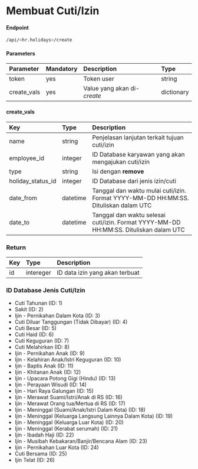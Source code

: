# Membuat Cuti/Izin

#### Endpoint
```bash
/api/<hr.holidays>/create
```

#### Parameters


| Parameter   | Mandatory | Description                          | Type         |
| :--------   | :-------- | :----------                          | :----------- |
| token       | yes       | Token user                           | string       |
| create_vals | yes       | Value yang akan di-<i>create</i>     | dictionary   |


#### create_vals


| Key               | Type                     | Description                                                                            |
| :---              | :---                     | :---                                                                                   |
| name              | string                   | Penjelasan lanjutan terkait tujuan cuti/izin                                           |
| employee_id       | integer                  | ID Database karyawan yang akan mengajukan cuti/izin                                    |
| type              | string                   | Isi dengan <b>remove</b>                                                               |
| holiday_status_id | integer                  | ID Database dari jenis izin/cuti                                                       |
| date_from         | datetime                 | Tanggal dan waktu mulai cuti/izin. Format YYYY-MM-DD HH:MM:SS. Dituliskan dalam UTC    |
| date_to           | datetime                 | Tanggal dan waktu selesai cuti/izin. Format YYYY-MM-DD HH:MM:SS. Dituliskan dalam UTC  |

### Return

| Key               | Type                     | Description                                                                            |
| :---              | :---                     | :---                                                                                   |
| id                | intereger                | ID data izin yang akan terbuat                                                         |


### ID Database Jenis Cuti/Izin

* Cuti Tahunan (ID: 1)
* Sakit (ID: 2)
* Ijin - Pernikahan Dalam Kota (ID: 3)
* Cuti Diluar Tanggungan (Tidak Dibayar) (ID: 4)
* Cuti Besar (ID: 5)
* Cuti Haid (ID: 6)
* Cuti Keguguran (ID: 7)
* Cuti Melahirkan (ID: 8)
* Ijin - Pernikahan Anak (ID: 9)
* Ijin - Kelahiran Anak/Istri Keguguran (ID: 10)
* Ijin - Baptis Anak (ID: 11)
* Ijin - Khitanan Anak (ID: 12)
* Ijin - Upacara Potong Gigi (Hindu) (ID: 13)
* Ijin - Perayaan Wisudi (ID: 14)
* Ijin - Hari Raya Galungan (ID: 15)
* Ijin - Merawat Suami/Istri/Anak di RS (ID: 16)
* Ijin - Merawat Orang tua/Mertua di RS (ID: 17)
* Ijin - Meninggal (Suami/Anak/Istri  Dalam Kota) (ID: 18)
* Ijin - Meninggal (Keluarga Langsung Lainnya Dalam Kota) (ID: 19)
* Ijin - Meninggal (Keluarga Luar Kota) (ID: 20)
* Ijin - Meninggal (Kerabat serumah) (ID: 21)
* Ijin - Ibadah Haji (ID: 22)
* Ijin - Musibah Kebakaran/Banjir/Bencana Alam (ID: 23)
* Ijin - Pernikahan Luar Kota (ID: 24)
* Cuti Bersama (ID: 25)
* Ijin Telat (ID: 26)
